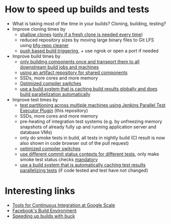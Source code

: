 # How to speed up builds and tests

* What is taking most of the time in your builds? Cloning, building, testing?
* Improve cloning times by
  - [shallow clones](https://issues.jenkins-ci.org/browse/JENKINS-24728) ([only if a fresh clone is needed every time](https://github.com/jonico/speedup-builds/issues/1))
  - reduced repository sizes by moving large binary files to Git LFS using [bfg-repo cleaner](https://github.com/rtyley/bfg-repo-cleaner/releases/tag/v1.12.5)
  - [push based build triggering](https://wiki.jenkins-ci.org/display/JENKINS/GitHub+Plugin#GitHubPlugin-TriggerabuildwhenachangeispushedtoGitHub), + use ngrok or open a port if needed
* Improve build times by
  - [only building components once and transport them to all downstream build jobs and machines](https://wiki.jenkins-ci.org/display/JENKINS/Copy+Artifact+Plugin)
  - [using an artifact repository for shared components](http://www.slideshare.net/SonatypeCorp/white-paper-concepts-and-benefits-of-repository-management)
  - SSDs, more cores and more memory
  - [Optimized compiler switches](https://rogerkeays.com/why-is-maven-so-slow)
  - [use a build system that is caching build results globally and does build parallelization automatically](http://prezi.com/20fxomjc_goy/?utm_campaign=share&utm_medium=copy&rc=ex0share)
* Improve test times by
  - [test partitioning across multiple machines using Jenkins Parallel Test Executor Plugin](https://github.com/jenkinsci/pipeline-plugin/blob/master/TUTORIAL.md) (this repository)
  - SSDs, more cores and more memory
  - pre-heating of integration test systems (e.g. by unfreezing memory snapshots of already fully up and running application server and database VMs)
  - only do smoke tests in build, all tests in nightly build (CI result is now also shown in code browser out of the pull request)
  - [optimized compiler switches](https://rogerkeays.com/why-is-maven-so-slow)
  - [use different commit status contexts for different tests](https://wiki.jenkins-ci.org/display/JENKINS/GitHub+Plugin), only make smoke test status checks [mandatory](https://help.github.com/articles/enabling-required-status-checks/)
  - [use a build system that is automatically caching test results parallelizing tests](http://prezi.com/20fxomjc_goy/?utm_campaign=share&utm_medium=copy&rc=ex0share) (if code tested and test have not changed)

# Interesting links

* [Tools for Continuous Integration at Google Scale](https://www.youtube.com/watch?v=KH2_sB1A6lA)
* [Facebook's Build Environment](https://www.youtube.com/watch?v=X0VH78ye4yY)
* [Speeding up builds with buck](https://buckbuild.com/)
